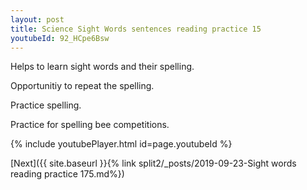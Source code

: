 ```yaml
---
layout: post
title: Science Sight Words sentences reading practice 15
youtubeId: 92_HCpe6Bsw
---
```

 
 
Helps to learn sight words and their spelling.

Opportunitiy to repeat the spelling. 

Practice spelling. 
 
Practice for spelling bee competitions. 
 
{% include youtubePlayer.html id=page.youtubeId %}
 
 

[Next]({{ site.baseurl }}{% link  split2/_posts/2019-09-23-Sight words reading practice 175.md%})
 
